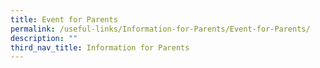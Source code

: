 ```yaml
---
title: Event for Parents
permalink: /useful-links/Information-for-Parents/Event-for-Parents/
description: ""
third_nav_title: Information for Parents
---
```


